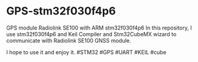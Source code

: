 # GPS-stm32f030f4p6
GPS module Radiolink SE100 with ARM stm32f030f4p6
In this repository, I use stm32f030f4p6 and Keil Compiler and Stm32CubeMX wizard  to communicate with Radiolink SE100 GNSS module.

I hope to use it and enjoy it.
#STM32 #GPS #UART #KEIL #cube
